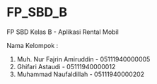 # FP_SBD_B
FP SBD Kelas B - Aplikasi Rental Mobil
 
Nama Kelompok :
  1. Muh. Nur Fajrin Amiruddin - 05111940000005
  2. Ghifari Astaudi - 05111940000012
  3. Muhammad Naufaldillah - 05111940000202
